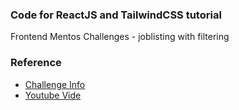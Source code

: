
### Code for ReactJS and TailwindCSS tutorial 
Frontend Mentos Challenges - joblisting with filtering

### Reference
- [Challenge Info](https://www.frontendmentor.io/challenges/job-listings-with-filtering-ivstIPCt)
- [Youtube Vide](https://www.youtube.com/watch?v=JZQ8m08cbF0&feature=youtu.be)